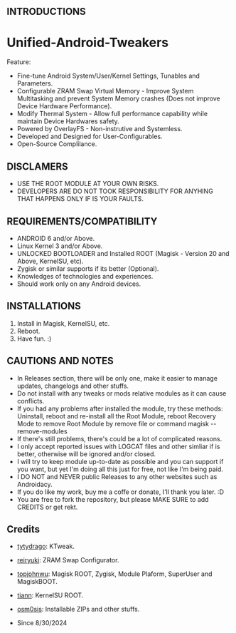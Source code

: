 ## INTRODUCTIONS
# Unified-Android-Tweakers

Feature:
- Fine-tune Android System/User/Kernel Settings, Tunables and Parameters.
- Configurable ZRAM Swap Virtual Memory - Improve System Multitasking and prevent System Memory crashes (Does not improve Device Hardware Performance).
- Modify Thermal System - Allow full performance capability while maintain Device Hardwares safety.
- Powered by OverlayFS - Non-instrutive and Systemless.
- Developed and Designed for User-Configurables.
- Open-Source Complilance.

## DISCLAMERS
- USE THE ROOT MODULE AT YOUR OWN RISKS.
- DEVELOPERS ARE DO NOT TOOK RESPONSIBILITY FOR ANYHING THAT HAPPENS ONLY IF IS YOUR FAULTS.

## REQUIREMENTS/COMPATIBILITY
- ANDROID 6 and/or Above.
- Linux Kernel 3 and/or Above.
- UNLOCKED BOOTLOADER and Installed ROOT (Magisk - Version 20 and Above, KernelSU, etc).
- Zygisk or similar supports if its better (Optional).
- Knowledges of technologies and experiences.
- Should work only on any Android devices.

## INSTALLATIONS
1. Install in Magisk, KernelSU, etc.
2. Reboot.
5. Have fun. :)

## CAUTIONS AND NOTES
- In Releases section, there will be only one, make it easier to manage updates, changelogs and other stuffs.
- Do not install with any tweaks or mods relative modules as it can cause conflicts.
- If you had any problems after installed the module, try these methods: Uninstall, reboot and re-install all the Root Module, reboot Recovery Mode to remove Root Module by remove file or command magisk --remove-modules
- If there's still problems, there's could be a lot of complicated reasons.
- I only accept reported issues with LOGCAT files and other simliar if is better, otherwise will be ignored and/or closed.
- I will try to keep module up-to-date as possible and you can support if you want, but yet I'm doing all this just for free, not like I'm being paid.
- I DO NOT and NEVER public Releases to any other websites such as Androidacy.
- If you do like my work, buy me a coffe or donate, I'll thank you later. :D
- You are free to fork the repository, but please MAKE SURE to add CREDITS or get rekt.

## Credits
- [tytydrago](https://github.com/tytydraco): KTweak.
- [reiryuki](https://github.com/reiryuki): ZRAM Swap Configurator.
- [topjohnwu](https://github.com/topjohnwu): Magisk ROOT, Zygisk, Module Plaform, SuperUser and MagiskBOOT.
- [tiann](https://github.com/tiann): KernelSU ROOT.
- [osm0sis](https://github.com/osm0sis): Installable ZIPs and other stuffs.

- Since 8/30/2024